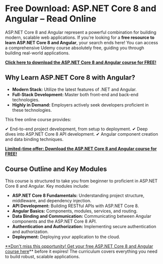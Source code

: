 # Free Download: ASP.NET Core 8 and Angular – Read Online

ASP.NET Core 8 and Angular represent a powerful combination for building modern, scalable web applications. If you're looking for a **free resource to learn ASP.NET Core 8 and Angular**, your search ends here! You can access a comprehensive Udemy course absolutely free, guiding you through building real-world applications.

[**Click here to download the ASP.NET Core 8 and Angular course for FREE!**](https://udemywork.com/asp-net-core-8-and-angular)

## Why Learn ASP.NET Core 8 with Angular?

*   **Modern Stack:** Utilize the latest features of .NET and Angular.
*   **Full-Stack Development:** Master both front-end and back-end technologies.
*   **Highly in Demand:** Employers actively seek developers proficient in these technologies.

This free online course provides:

✔ End-to-end project development, from setup to deployment.
✔ Deep dives into ASP.NET Core 8 API development.
✔ Angular component creation and data binding techniques.

[**Limited-time offer: Download the ASP.NET Core 8 and Angular course for FREE!**](https://udemywork.com/asp-net-core-8-and-angular)

## Course Outline and Key Modules

This course is structured to take you from beginner to proficient in ASP.NET Core 8 and Angular. Key modules include:

*   **ASP.NET Core 8 Fundamentals:** Understanding project structure, middleware, and dependency injection.
*   **API Development:** Building RESTful APIs with ASP.NET Core 8.
*   **Angular Basics:** Components, modules, services, and routing.
*   **Data Binding and Communication:** Communicating between Angular components and the ASP.NET Core 8 API.
*   **Authentication and Authorization:** Implementing secure authentication and authorization.
*   **Deployment:** Deploying your application to the cloud.

[**Don't miss this opportunity! Get your free ASP.NET Core 8 and Angular course here](https://udemywork.com/asp-net-core-8-and-angular)** before it expires! The curriculum covers everything you need to build robust, scalable applications.
